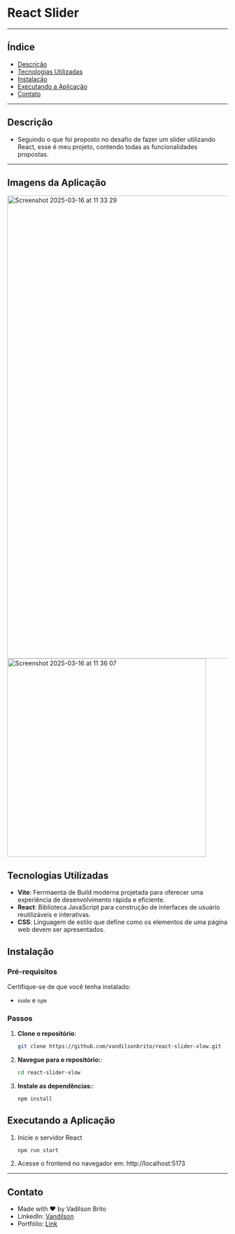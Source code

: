 # **React Slider**

---

## Índice

- [Descrição](#descrição)
- [Tecnologias Utilizadas](#tecnologias-utilizadas)
- [Instalação](#instalação)
- [Executando a Aplicação](#executando-a-aplicação)
- [Contato](#contato)

---

## Descrição

- Seguindo o que foi proposto no desafio de fazer um slider utilizando React, esse é meu projeto, contendo todas as funcionalidades propostas.

---

## Imagens da Aplicação

<img width="1059" alt="Screenshot 2025-03-16 at 11 33 29" src="https://github.com/user-attachments/assets/6c271544-6023-425b-a635-b735187b1da3" />
<img width="454" alt="Screenshot 2025-03-16 at 11 36 07" src="https://github.com/user-attachments/assets/3e00b213-0d18-4bde-befd-9342a6d62a53" />

## Tecnologias Utilizadas

- **Vite**: Ferrmaenta de Build moderna projetada para oferecer uma experiência de desenvolvimento rápida e eficiente.
- **React**: Biblioteca JavaScript para construção de interfaces de usuário reutilizáveis e interativas.
- **CSS**: Linguagem de estilo que define como os elementos de uma página web devem ser apresentados.

## Instalação

### **Pré-requisitos**
Certifique-se de que você tenha instalado:
- `node` e `npm`

### **Passos**

1. **Clone o repositório**:
   ```bash
   git clone https://github.com/vandilsonbrito/react-slider-xlow.git
    ```

2. **Navegue para o repositório:**:

   ```bash
   cd react-slider-xlow
   ```

3. **Instale as dependências:**:

     ```bash
     npm install
     ```
    
## Executando a Aplicação

1. Inicie o servidor React
   ```bash
   npm run start
   ```
3. Acesse o frontend no navegador em: http://localhost:5173

---

## Contato
- Made with ❤️ by Vadilson Brito
- LinkedIn: [Vandilson](https://www.linkedin.com/in/vandilson-brito-desenvolvedor-frontend/)
- Portfólio: [Link](https://vandilson-portfolio.vercel.app)
